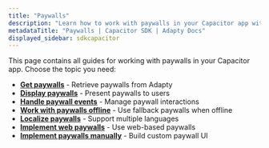 ```yaml
---
title: "Paywalls"
description: "Learn how to work with paywalls in your Capacitor app with Adapty SDK."
metadataTitle: "Paywalls | Capacitor SDK | Adapty Docs"
displayed_sidebar: sdkcapacitor
---
```


This page contains all guides for working with paywalls in your Capacitor app. Choose the topic you need:

- **[Get paywalls](capacitor-get-pb-paywalls)** - Retrieve paywalls from Adapty
- **[Display paywalls](capacitor-present-paywalls)** - Present paywalls to users
- **[Handle paywall events](capacitor-handling-events-1)** - Manage paywall interactions
- **[Work with paywalls offline](capacitor-use-fallback-paywalls)** - Use fallback paywalls when offline
- **[Localize paywalls](capacitor-localizations-and-locale-codes)** - Support multiple languages
- **[Implement web paywalls](capacitor-web-paywall)** - Use web-based paywalls
- **[Implement paywalls manually](capacitor-implement-paywalls-manually)** - Build custom paywall UI 